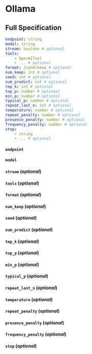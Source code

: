 # Ollama



## Full Specification

```yaml
endpoint: string
model: string
stream: boolean # optional
tools: 
	- OpenAITool
	- ... # optional
format: JsonSchema # optional
num_keep: int # optional
seed: int # optional
num_predict: int # optional
top_k: int # optional
top_p: number # optional
min_p: number # optional
typical_p: number # optional
repeat_last_n: int # optional
temperature: number # optional
repeat_penalty: number # optional
presence_penalty: number # optional
frequency_penalty: number # optional
stop: 
	- string
	- ... # optional
```

#### `endpoint`


#### `model`


#### `stream` (*optional*)


#### `tools` (*optional*)


#### `format` (*optional*)


#### `num_keep` (*optional*)


#### `seed` (*optional*)


#### `num_predict` (*optional*)


#### `top_k` (*optional*)


#### `top_p` (*optional*)


#### `min_p` (*optional*)


#### `typical_p` (*optional*)


#### `repeat_last_n` (*optional*)


#### `temperature` (*optional*)


#### `repeat_penalty` (*optional*)


#### `presence_penalty` (*optional*)


#### `frequency_penalty` (*optional*)


#### `stop` (*optional*)




